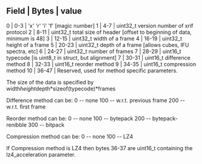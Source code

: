 Field | Bytes |  value
-------------------------------
0     | 0-3   | 'x' 'r' 'i' 'f' [magic number]
1     | 4-7   | uint32_t version number of xrif protocol
2     | 8-11  | uint32_t total size of header [offset to beginning of data, minimum is 48]
3     | 12-15 | uint32_t width of a frame
4     | 16-19 | uint32_t height of a frame
5     | 20-23 | uint32_t depth of a frame [allows cubes, IFU spectra, etc]
6     | 24-27 | uint32_t number of frames
7     | 28-29 | uint16_t typecode [is uint8_t in struct, but alignment]
7     | 30-31 | uint16_t difference method
8     | 32-33 | uint16_t reorder method
9     | 34-35 | uint16_t compression method
10    | 36-47 | Reserved, used for method specific parameters. 


The size of the data is specified by width*height*depth*sizeof(typecode)*frames

Difference method can be:
0 -- none
100 -- w.r.t. previous frame
200 -- w.r.t. first frame

Reorder method can be:
0 -- none
100 -- bytepack
200 -- bytepack-renibble
300 -- bitpack

Compression method can be:
0 -- none
100 -- LZ4

If Compression method is LZ4 then bytes 36-37 are uint16_t containing the lz4_acceleration parameter.


